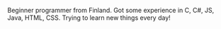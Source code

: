 Beginner programmer from Finland.
Got some experience in C, C#, JS, Java, HTML, CSS. Trying to learn new things every day!
